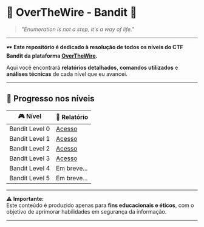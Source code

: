 <p align="center">
  
</p>

# 🎯 OverTheWire - Bandit 🎯

> *"Enumeration is not a step, it's a way of life."*

---

🕶️ **Este repositório é dedicado à resolução de todos os níveis do CTF Bandit da plataforma [OverTheWire](https://overthewire.org/wargames/).**  

Aqui você encontrará **relatórios detalhados**, **comandos utilizados** e **análises técnicas** de cada nível que eu avancei.  

---

## 📌 Progresso nos níveis

| 🎮 Nível | 📄 Relatório |
|----|----|
| Bandit Level 0 | [Acesso](./bandit0.html) |
| Bandit Level 1 | [Acesso](./bandit1.html) |
| Bandit Level 2 | [Acesso](./bandit2.html) |
| Bandit Level 3 | [Acesso](./bandit3.html) |
| Bandit Level 4 | Em breve... |
| Bandit Level 5 | Em breve... |

---

⚠️ **Importante:**  
Este conteúdo é produzido apenas para **fins educacionais e éticos**, com o objetivo de aprimorar habilidades em segurança da informação.

---

<p align="center">
  
</p>
